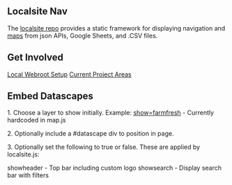## Localsite Nav

The&nbsp;[localsite&nbsp;repo](https://github.com/modelearth/localsite/) provides a static framework for displaying navigation and [maps](map/) from json&nbsp;APIs, Google Sheets, and&nbsp;.CSV&nbsp;files.

## Get Involved

[Local Webroot Setup](start/)
[Current Project Areas](https://model.earth/community/projects/)

## Embed Datascapes

1\. Choose a layer to show initially. Example:
[show=farmfresh](map/#show=farmfresh) - Currently hardcoded in map.js

2\. Optionally include a #datascape div to position in page.

3\. Optionally set the following to true or false. 
These are applied by localsite.js:  

showheader - Top bar including custom logo
showsearch - Display search bar with filters


